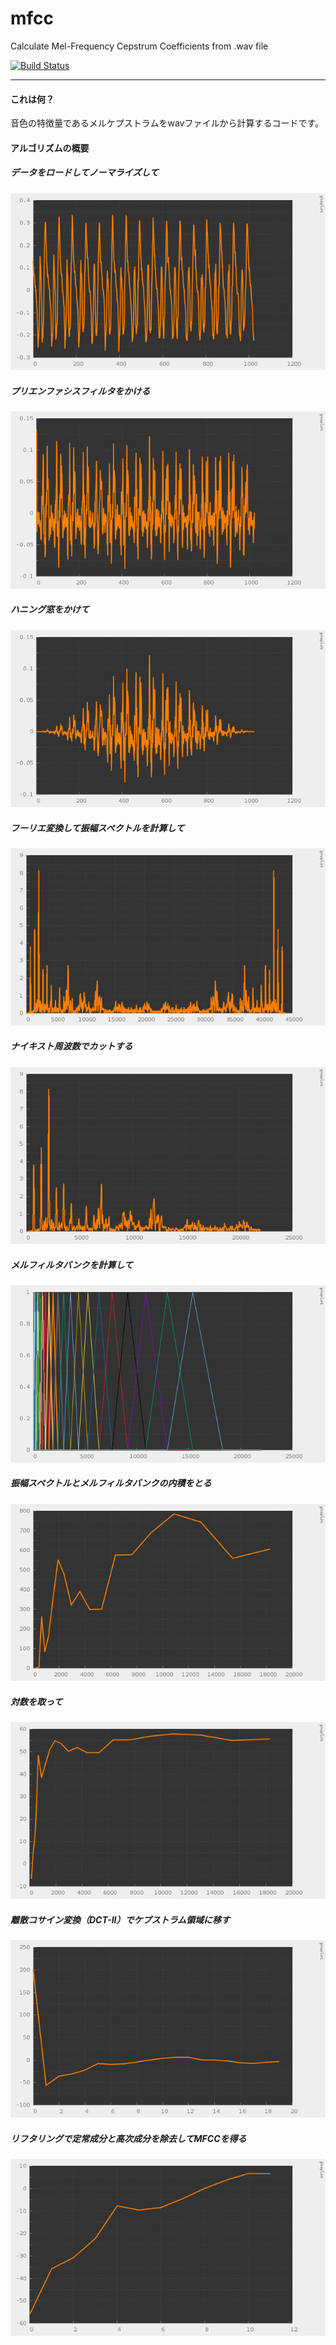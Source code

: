 # mfcc

Calculate Mel-Frequency Cepstrum Coefficients from .wav file

[![Build Status](https://travis-ci.org/hiroyam/mfcc.svg?branch=master)](https://travis-ci.org/hiroyam/mfcc)

---

#### これは何？

音色の特徴量であるメルケプストラムをwavファイルから計算するコードです。

#### アルゴリズムの概要

##### データをロードしてノーマライズして
![](https://github.com/hiroyam/mfcc/blob/master/images/resize.png)

##### プリエンファシスフィルタをかける
![](https://github.com/hiroyam/mfcc/blob/master/images/pre_emphasis.png)

##### ハニング窓をかけて
![](https://github.com/hiroyam/mfcc/blob/master/images/window_hanning.png)

##### フーリエ変換して振幅スペクトルを計算して
![](https://github.com/hiroyam/mfcc/blob/master/images/amplitude.png)

##### ナイキスト周波数でカットする
![](https://github.com/hiroyam/mfcc/blob/master/images/nyquist.png)

##### メルフィルタバンクを計算して
![](https://github.com/hiroyam/mfcc/blob/master/images/mel_filter_bank.png)

##### 振幅スペクトルとメルフィルタバンクの内積をとる
![](https://github.com/hiroyam/mfcc/blob/master/images/mel.png)

##### 対数を取って
![](https://github.com/hiroyam/mfcc/blob/master/images/log_spectrum.png)

##### 離散コサイン変換（DCT-II）でケプストラム領域に移す
![](https://github.com/hiroyam/mfcc/blob/master/images/mel_cepstrum.png)

##### リフタリングで定常成分と高次成分を除去してMFCCを得る
![](https://github.com/hiroyam/mfcc/blob/master/images/mfcc.png)

